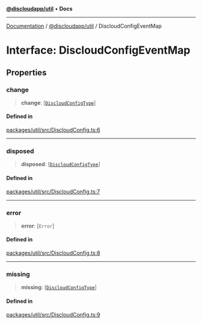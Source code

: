 [**@discloudapp/util**](../README.md) • **Docs**

***

[Documentation](../../../packages.md) / [@discloudapp/util](../README.md) / DiscloudConfigEventMap

# Interface: DiscloudConfigEventMap

## Properties

### change

> **change**: [[`DiscloudConfigType`](../../api-types/type-aliases/DiscloudConfigType.md)]

#### Defined in

[packages/util/src/DiscloudConfig.ts:6](https://github.com/discloud/discloud.app/blob/e957c12968777c01a56e127121040f7eaaf9b803/packages/util/src/DiscloudConfig.ts#L6)

***

### disposed

> **disposed**: [[`DiscloudConfigType`](../../api-types/type-aliases/DiscloudConfigType.md)]

#### Defined in

[packages/util/src/DiscloudConfig.ts:7](https://github.com/discloud/discloud.app/blob/e957c12968777c01a56e127121040f7eaaf9b803/packages/util/src/DiscloudConfig.ts#L7)

***

### error

> **error**: [`Error`]

#### Defined in

[packages/util/src/DiscloudConfig.ts:8](https://github.com/discloud/discloud.app/blob/e957c12968777c01a56e127121040f7eaaf9b803/packages/util/src/DiscloudConfig.ts#L8)

***

### missing

> **missing**: [[`DiscloudConfigType`](../../api-types/type-aliases/DiscloudConfigType.md)]

#### Defined in

[packages/util/src/DiscloudConfig.ts:9](https://github.com/discloud/discloud.app/blob/e957c12968777c01a56e127121040f7eaaf9b803/packages/util/src/DiscloudConfig.ts#L9)
